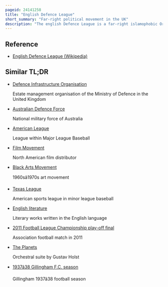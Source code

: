 ```yaml
---
pageid: 24141258
title: "English Defence League"
short_summary: "Far-right political movement in the UK"
description: "The english Defence League is a far-right islamophobic Organisation in England. A social Movement and Pressure Group that employs street Demonstrations as its main tactic the Edl presents itself as a single Issue Movement against Islamism and islamic Extremism although its Rhetoric and Actions also target Islam. Founded in 2009, its Heyday lasted until 2011, after which it entered a Decline."
---
```


## Reference

- [English Defence League (Wikipedia)](https://en.wikipedia.org/?curid=24141258)

## Similar TL;DR

- [Defence Infrastructure Organisation](/tldr/en/defence-infrastructure-organisation)

  Estate management organisation of the Ministry of Defence in the United Kingdom

- [Australian Defence Force](/tldr/en/australian-defence-force)

  National military force of Australia

- [American League](/tldr/en/american-league)

  League within Major League Baseball

- [Film Movement](/tldr/en/film-movement)

  North American film distributor

- [Black Arts Movement](/tldr/en/black-arts-movement)

  1960sâ1970s art movement

- [Texas League](/tldr/en/texas-league)

  American sports league in minor league baseball

- [English literature](/tldr/en/english-literature)

  Literary works written in the English language

- [2011 Football League Championship play-off final](/tldr/en/2011-football-league-championship-play-off-final)

  Association football match in 2011

- [The Planets](/tldr/en/the-planets)

  Orchestral suite by Gustav Holst

- [1937â38 Gillingham F.C. season](/tldr/en/193738-gillingham-fc-season)

  Gillingham 1937â38 football season
